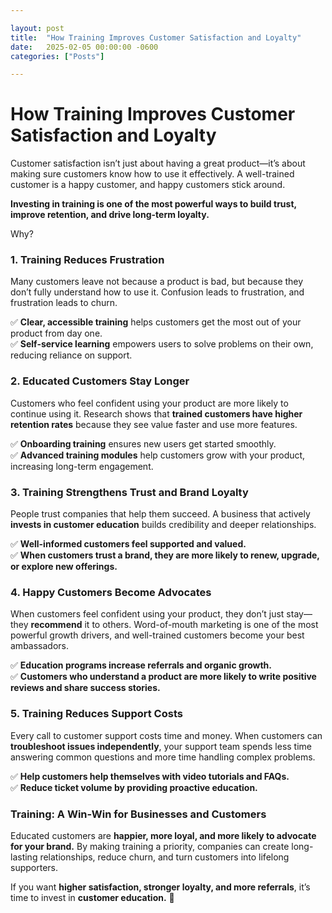 ```yaml
---

layout: post
title:  "How Training Improves Customer Satisfaction and Loyalty"
date:   2025-02-05 00:00:00 -0600
categories: ["Posts"] 

---
```


# **How Training Improves Customer Satisfaction and Loyalty**  

Customer satisfaction isn’t just about having a great product—it’s about making sure customers know how to use it effectively. A well-trained customer is a happy customer, and happy customers stick around. 

**Investing in training is one of the most powerful ways to build trust, improve retention, and drive long-term loyalty.**  

Why?

### **1. Training Reduces Frustration**  
Many customers leave not because a product is bad, but because they don’t fully understand how to use it. Confusion leads to frustration, and frustration leads to churn.  

✅ **Clear, accessible training** helps customers get the most out of your product from day one.  
✅ **Self-service learning** empowers users to solve problems on their own, reducing reliance on support.  


### **2. Educated Customers Stay Longer**  
Customers who feel confident using your product are more likely to continue using it. Research shows that **trained customers have higher retention rates** because they see value faster and use more features.  

✅ **Onboarding training** ensures new users get started smoothly.  
✅ **Advanced training modules** help customers grow with your product, increasing long-term engagement.  


### **3. Training Strengthens Trust and Brand Loyalty**  
People trust companies that help them succeed. A business that actively **invests in customer education** builds credibility and deeper relationships.  

✅ **Well-informed customers feel supported and valued.**  
✅ **When customers trust a brand, they are more likely to renew, upgrade, or explore new offerings.**  

### **4. Happy Customers Become Advocates**  
When customers feel confident using your product, they don’t just stay—they **recommend** it to others. Word-of-mouth marketing is one of the most powerful growth drivers, and well-trained customers become your best ambassadors.  

✅ **Education programs increase referrals and organic growth.**  
✅ **Customers who understand a product are more likely to write positive reviews and share success stories.**  


### **5. Training Reduces Support Costs**  
Every call to customer support costs time and money. When customers can **troubleshoot issues independently**, your support team spends less time answering common questions and more time handling complex problems.  

✅ **Help customers help themselves with video tutorials and FAQs.**  
✅ **Reduce ticket volume by providing proactive education.**  


### **Training: A Win-Win for Businesses and Customers**  
Educated customers are **happier, more loyal, and more likely to advocate for your brand.** By making training a priority, companies can create long-lasting relationships, reduce churn, and turn customers into lifelong supporters.  

If you want **higher satisfaction, stronger loyalty, and more referrals**, it’s time to invest in **customer education.** 🚀  